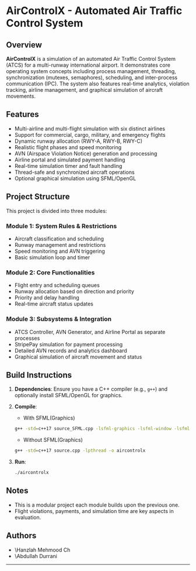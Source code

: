 # AirControlX - Automated Air Traffic Control System

## Overview

**AirControlX** is a simulation of an automated Air Traffic Control System (ATCS) for a multi-runway international airport. It demonstrates core operating system concepts including process management, threading, synchronization (mutexes, semaphores), scheduling, and inter-process communication (IPC). The system also features real-time analytics, violation tracking, airline management, and graphical simulation of aircraft movements.

## Features

* Multi-airline and multi-flight simulation with six distinct airlines
* Support for commercial, cargo, military, and emergency flights
* Dynamic runway allocation (RWY-A, RWY-B, RWY-C)
* Realistic flight phases and speed monitoring
* AVN (Airspace Violation Notice) generation and processing
* Airline portal and simulated payment handling
* Real-time simulation timer and fault handling
* Thread-safe and synchronized aircraft operations
* Optional graphical simulation using SFML/OpenGL

## Project Structure

This project is divided into three modules:

### Module 1: System Rules & Restrictions

* Aircraft classification and scheduling
* Runway management and restrictions
* Speed monitoring and AVN triggering
* Basic simulation loop and timer

### Module 2: Core Functionalities

* Flight entry and scheduling queues
* Runway allocation based on direction and priority
* Priority and delay handling
* Real-time aircraft status updates

### Module 3: Subsystems & Integration

* ATCS Controller, AVN Generator, and Airline Portal as separate processes
* StripePay simulation for payment processing
* Detailed AVN records and analytics dashboard
* Graphical simulation of aircraft movement and status

## Build Instructions

1. **Dependencies**: Ensure you have a C++ compiler (e.g., `g++`) and optionally install SFML/OpenGL for graphics.
2. **Compile**:

   * With SFML(Graphics)
   ```bash
   g++ -std=c++17 source_SFML.cpp -lsfml-graphics -lsfml-window -lsfml-system -lpthread -o aircontrolx
   ```
   * Without SFML(Graphics)
    ```bash
   g++ -std=c++17 source.cpp -lpthread -o aircontrolx
   ```
   
3. **Run**:

   ```bash
   ./aircontrolx
   ```

## Notes

* This is a modular project each module builds upon the previous one.
* Flight violations, payments, and simulation time are key aspects in evaluation.

## Authors

* \Hanzlah Mehmood Ch
* \Abdullah Durrani
---
